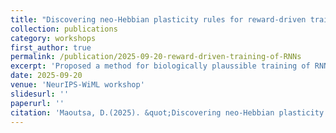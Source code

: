 ```yaml
---
title: "Discovering neo-Hebbian plasticity rules for reward-driven training of RNNs"
collection: publications
category: workshops
first_author: true
permalink: /publication/2025-09-20-reward-driven-training-of-RNNs
excerpt: 'Proposed a method for biologically plaussible training of RNNs in reinforcement learning settings.'
date: 2025-09-20
venue: 'NeurIPS-WiML workshop'
slidesurl: ''
paperurl: ''
citation: 'Maoutsa, D.(2025). &quot;Discovering neo-Hebbian plasticity rules for reward-driven training of RNNs.&quot; <i>NeurIPS-WiML workshop</i>.'
---
```


